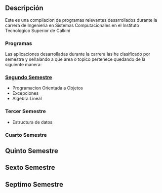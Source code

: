 ## Descripción
Este es una compilacion de programas relevantes desarrollados durante la carrera de Ingenieria en Sistemas Computacionales en el Instituto Tecnologico Superior de Calkiní

### Programas
Las aplicaciones desarrolladas durante la carrera las he clasificado por semestre y señalando a que area o topico pertenece quedando de la siguiente manera:

### [Segundo Semestre](Segundo-Semestre/README.md)
- Programacion Orientada a Objetos
- Excepciones
- Algebra Lineal

### Tercer Semestre
- Estructura de datos

### Cuarto Semestre

## Quinto Semestre

## Sexto Semestre

## Septimo Semestre
